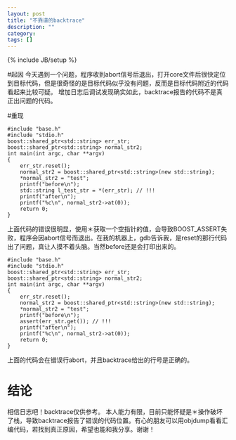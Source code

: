 ```yaml
---
layout: post
title: "不靠谱的backtrace"
description: ""
category: 
tags: []
---
```

{% include JB/setup %}

#起因
今天遇到一个问题，程序收到abort信号后退出，打开core文件后很快定位到目标代码，但是很奇怪的是目标代码似乎没有问题，反而是目标代码附近的代码看起来比较可疑。
增加日志后调试发现确实如此，backtrace报告的代码不是真正出问题的代码。

#重现

    #include "base.h"
    #include "stdio.h"
    boost::shared_ptr<std::string> err_str;
    boost::shared_ptr<std::string> normal_str2;
    int main(int argc, char **argv)
    {
        err_str.reset();
        normal_str2 = boost::shared_ptr<std::string>(new std::string);
        *normal_str2 = "test";
        printf("before\n");
        std::string l_test_str = *(err_str); // !!!
        printf("after\n");
        printf("%c\n", normal_str2->at(0));
        return 0;
    }

上面代码的错误很明显，使用＊获取一个空指针的值，会导致BOOST_ASSERT失败，程序会因abort信号而退出。在我的机器上，gdb告诉我，是reset的那行代码出了问题，真让人摸不着头脑。当然before还是会打印出来的。

    #include "base.h"
    #include "stdio.h"
    boost::shared_ptr<std::string> err_str;
    boost::shared_ptr<std::string> normal_str2;
    int main(int argc, char **argv)
    {
        err_str.reset();
        normal_str2 = boost::shared_ptr<std::string>(new std::string);
        *normal_str2 = "test";
        printf("before\n");
        assert(err_str.get()); // !!!
        printf("after\n");
        printf("%c\n", normal_str2->at(0));
        return 0;
    }

上面的代码会在错误行abort，并且backtrace给出的行号是正确的。

# 结论
相信日志吧！backtrace仅供参考。
本人能力有限，目前只能怀疑是＊操作破坏了栈，导致backtrace报告了错误的代码位置。有心的朋友可以用objdump看看汇编代码，若找到真正原因，希望也能和我分享。谢谢！
